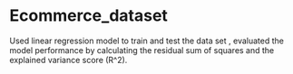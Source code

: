 # Ecommerce_dataset
Used linear regression model to train and test the data set , evaluated the model performance by calculating the residual sum of squares and the explained variance score (R^2).
